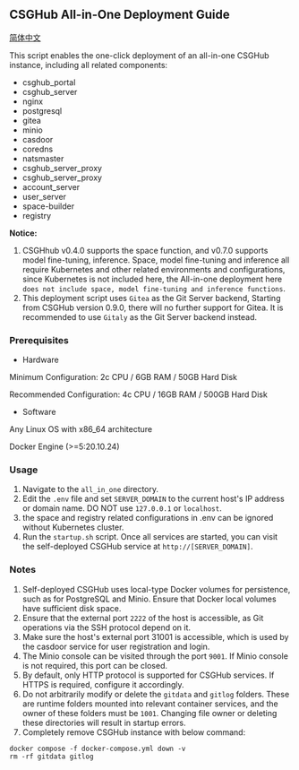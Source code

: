 ## CSGHub All-in-One Deployment Guide

[简体中文](../../docs/cn/docker_compose_installation_with_gitea.md)

This script enables the one-click deployment of an all-in-one CSGHub instance, including all related components:

* csghub_portal
* csghub_server
* nginx
* postgresql
* gitea
* minio
* casdoor
* coredns
* natsmaster
* csghub_server_proxy
* csghub_server_proxy
* account_server
* user_server
* space-builder
* registry


**Notice:**
1. CSGHhub v0.4.0 supports the space function, and v0.7.0 supports model fine-tuning, inference. Space, model fine-tuning and inference all require Kubernetes and other related environments and configurations, since Kubernetes is not included here,  the All-in-one deployment here `does not include space, model fine-tuning and inference functions`.
2. This deployment script uses `Gitea` as the Git Server backend, Starting from CSGHub version 0.9.0, there will no further support for Gitea. It is recommended to use `Gitaly` as the Git Server backend instead.

### Prerequisites
* Hardware

Minimum Configuration: 2c CPU / 6GB RAM / 50GB Hard Disk

Recommended Configuration: 4c CPU / 16GB RAM / 500GB Hard Disk

* Software

Any Linux OS with x86_64 architecture

Docker Engine (>=5:20.10.24)

### Usage
1. Navigate to the `all_in_one` directory.
2. Edit the `.env` file and set `SERVER_DOMAIN` to the current host's IP address or domain name. DO NOT use `127.0.0.1` or `localhost`.
3. the space and registry related configurations in .env can be ignored without Kubernetes cluster.
3. Run the `startup.sh` script. Once all services are started, you can visit the self-deployed CSGHub service at `http://[SERVER_DOMAIN]`.

### Notes
1. Self-deployed CSGHub uses local-type Docker volumes for persistence, such as for PostgreSQL and Minio. Ensure that Docker local volumes have sufficient disk space.
1. Ensure that the external port `2222` of the host is accessible, as Git operations via the SSH protocol depend on it.
1. Make sure the host's external port 31001 is accessible, which is used by the casdoor service for user registration and login.
1. The Minio console can be visited through the port `9001`. If Minio console is not required, this port can be closed.
1. By default, only HTTP protocol is supported for CSGHub services. If HTTPS is required, configure it accordingly.
1. Do not arbitrarily modify or delete the `gitdata` and `gitlog` folders. These are runtime folders mounted into relevant container services, and the owner of these folders must be `1001`. Changing file owner or deleting these directories will result in startup errors.
1. Completely remove CSGHub instance with below command:
```
docker compose -f docker-compose.yml down -v
rm -rf gitdata gitlog
```
